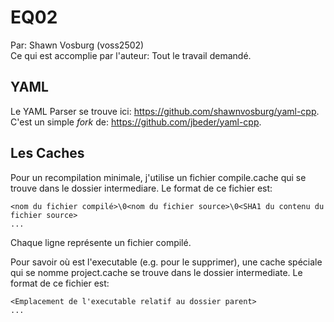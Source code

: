 # EQ02

Par: Shawn Vosburg (voss2502)  
Ce qui est accomplie par l'auteur:
Tout le travail demandé.

## YAML
Le YAML Parser se trouve ici: https://github.com/shawnvosburg/yaml-cpp.  
C'est un simple *fork* de: https://github.com/jbeder/yaml-cpp.


## Les Caches
Pour un recompilation minimale, j'utilise un fichier compile.cache qui se trouve dans le dossier intermediare. Le format de ce fichier est:
```
<nom du fichier compilé>\0<nom du fichier source>\0<SHA1 du contenu du fichier source>
...
```
Chaque ligne représente un fichier compilé. 


Pour savoir où est l'executable (e.g. pour le supprimer), une cache spéciale qui se nomme project.cache se trouve dans le dossier intermediate. Le format de ce fichier est:
```
<Emplacement de l'executable relatif au dossier parent>
...


